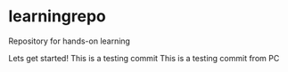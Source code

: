 # learningrepo
Repository for hands-on learning

Lets get started!
This is a testing commit
This is a testing commit from PC